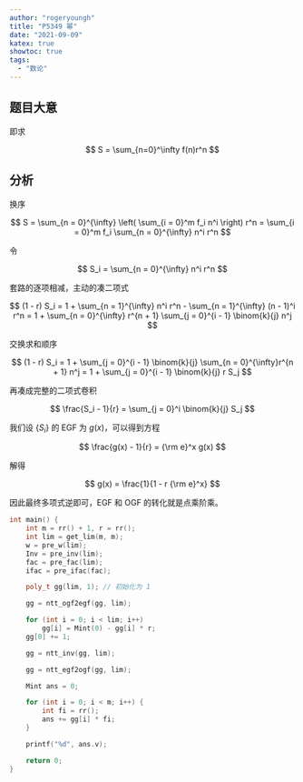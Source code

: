 ```yaml
---
author: "rogeryoungh"
title: "P5349 幂"
date: "2021-09-09"
katex: true
showtoc: true
tags:
  - "数论"
---
```


## 题目大意

即求

$$
S = \sum_{n=0}^\infty f(n)r^n
$$

## 分析

换序

$$
S = \sum_{n = 0}^{\infty} \left( \sum_{i = 0}^m f_i n^i \right) r^n
= \sum_{i = 0}^m f_i \sum_{n = 0}^{\infty} n^i r^n
$$

令

$$
S_i = \sum_{n = 0}^{\infty} n^i r^n
$$

套路的逐项相减，主动的凑二项式

$$
(1 - r) S_i = 1 + \sum_{n = 1}^{\infty} n^i r^n - \sum_{n = 1}^{\infty} (n - 1)^i r^n
= 1 + \sum_{n = 0}^{\infty} r^{n + 1} \sum_{j = 0}^{i - 1} \binom{k}{j} n^j
$$

交换求和顺序

$$
(1 - r) S_i = 1 + \sum_{j = 0}^{i - 1} \binom{k}{j} \sum_{n = 0}^{\infty}r^{n + 1} n^j
= 1 + \sum_{j = 0}^{i - 1} \binom{k}{j} r S_j
$$

再凑成完整的二项式卷积

$$
\frac{S_i - 1}{r} = \sum_{j = 0}^i \binom{k}{j} S_j
$$

我们设 $\{ S_i \}$ 的 EGF 为 $g(x)$，可以得到方程

$$
\frac{g(x) - 1}{r} = {\rm e}^x g(x)
$$

解得

$$
g(x) = \frac{1}{1 - r {\rm e}^x}
$$

因此最终多项式逆即可，EGF 和 OGF 的转化就是点乘阶乘。

```cpp
int main() {
	int m = rr() + 1, r = rr();
	int lim = get_lim(m, m);
	w = pre_w(lim);
	Inv = pre_inv(lim);
	fac = pre_fac(lim);
	ifac = pre_ifac(fac);

	poly_t gg(lim, 1); // 初始化为 1

	gg = ntt_ogf2egf(gg, lim);

	for (int i = 0; i < lim; i++)
		gg[i] = Mint(0) - gg[i] * r;
	gg[0] += 1;

	gg = ntt_inv(gg, lim);

	gg = ntt_egf2ogf(gg, lim);

	Mint ans = 0;

	for (int i = 0; i < m; i++) {
		int fi = rr();
		ans += gg[i] * fi;
	}

	printf("%d", ans.v);

	return 0;
}
```
